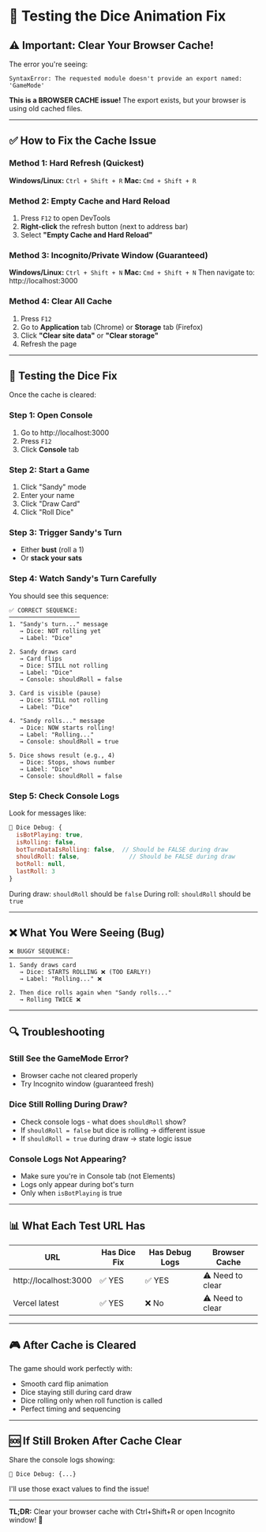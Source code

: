 # 🧪 Testing the Dice Animation Fix

## ⚠️ Important: Clear Your Browser Cache!

The error you're seeing:
```
SyntaxError: The requested module doesn't provide an export named: 'GameMode'
```

**This is a BROWSER CACHE issue!** The export exists, but your browser is using old cached files.

---

## ✅ How to Fix the Cache Issue

### Method 1: Hard Refresh (Quickest)
**Windows/Linux:** `Ctrl + Shift + R`
**Mac:** `Cmd + Shift + R`

### Method 2: Empty Cache and Hard Reload
1. Press `F12` to open DevTools
2. **Right-click** the refresh button (next to address bar)
3. Select **"Empty Cache and Hard Reload"**

### Method 3: Incognito/Private Window (Guaranteed)
**Windows/Linux:** `Ctrl + Shift + N`
**Mac:** `Cmd + Shift + N`
Then navigate to: http://localhost:3000

### Method 4: Clear All Cache
1. Press `F12`
2. Go to **Application** tab (Chrome) or **Storage** tab (Firefox)
3. Click **"Clear site data"** or **"Clear storage"**
4. Refresh the page

---

## 🎯 Testing the Dice Fix

Once the cache is cleared:

### Step 1: Open Console
1. Go to http://localhost:3000
2. Press `F12`
3. Click **Console** tab

### Step 2: Start a Game
1. Click "Sandy" mode
2. Enter your name
3. Click "Draw Card"
4. Click "Roll Dice"

### Step 3: Trigger Sandy's Turn
- Either **bust** (roll a 1)
- Or **stack your sats**

### Step 4: Watch Sandy's Turn Carefully

You should see this sequence:

```
✅ CORRECT SEQUENCE:
────────────────────
1. "Sandy's turn..." message
   → Dice: NOT rolling yet
   → Label: "Dice"

2. Sandy draws card
   → Card flips
   → Dice: STILL not rolling
   → Label: "Dice"
   → Console: shouldRoll = false

3. Card is visible (pause)
   → Dice: STILL not rolling
   → Label: "Dice"

4. "Sandy rolls..." message
   → Dice: NOW starts rolling!
   → Label: "Rolling..."
   → Console: shouldRoll = true

5. Dice shows result (e.g., 4)
   → Dice: Stops, shows number
   → Label: "Dice"
   → Console: shouldRoll = false
```

### Step 5: Check Console Logs

Look for messages like:
```javascript
🎲 Dice Debug: {
  isBotPlaying: true,
  isRolling: false,
  botTurnDataIsRolling: false,  // Should be FALSE during draw
  shouldRoll: false,              // Should be FALSE during draw
  botRoll: null,
  lastRoll: 3
}
```

During draw: `shouldRoll` should be `false`
During roll: `shouldRoll` should be `true`

---

## ❌ What You Were Seeing (Bug)

```
❌ BUGGY SEQUENCE:
──────────────────
1. Sandy draws card
   → Dice: STARTS ROLLING ❌ (TOO EARLY!)
   → Label: "Rolling..." ❌

2. Then dice rolls again when "Sandy rolls..." 
   → Rolling TWICE ❌
```

---

## 🔍 Troubleshooting

### Still See the GameMode Error?
- Browser cache not cleared properly
- Try Incognito window (guaranteed fresh)

### Dice Still Rolling During Draw?
- Check console logs - what does `shouldRoll` show?
- If `shouldRoll = false` but dice is rolling → different issue
- If `shouldRoll = true` during draw → state logic issue

### Console Logs Not Appearing?
- Make sure you're in Console tab (not Elements)
- Logs only appear during bot's turn
- Only when `isBotPlaying` is true

---

## 📊 What Each Test URL Has

| URL | Has Dice Fix | Has Debug Logs | Browser Cache |
|-----|-------------|----------------|---------------|
| http://localhost:3000 | ✅ YES | ✅ YES | ⚠️ Need to clear |
| Vercel latest | ✅ YES | ❌ No | ⚠️ Need to clear |

---

## 🎮 After Cache is Cleared

The game should work perfectly with:
- Smooth card flip animation
- Dice staying still during card draw
- Dice rolling only when roll function is called
- Perfect timing and sequencing

---

## 🆘 If Still Broken After Cache Clear

Share the console logs showing:
```
🎲 Dice Debug: {...}
```

I'll use those exact values to find the issue!

---

**TL;DR:** Clear your browser cache with Ctrl+Shift+R or open Incognito window! 🚀

